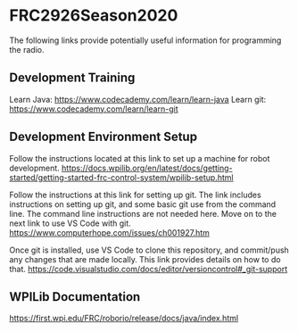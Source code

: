 # FRC2926Season2020
The following links provide potentially useful information for programming the radio. 

## Development Training
Learn Java: https://www.codecademy.com/learn/learn-java
Learn git: https://www.codecademy.com/learn/learn-git

## Development Environment Setup
Follow the instructions located at this link to set up a machine for robot development. 
https://docs.wpilib.org/en/latest/docs/getting-started/getting-started-frc-control-system/wpilib-setup.html

Follow the instructions at this link for setting up git. The link includes instructions on setting up git, and some basic git use from the command line. The command line instructions are not needed here. Move on to the next link to use VS Code with git.  
https://www.computerhope.com/issues/ch001927.htm

Once git is installed, use VS Code to clone this repository, and commit/push any changes that are made locally. This link provides details on how to do that. 
https://code.visualstudio.com/docs/editor/versioncontrol#_git-support

## WPILib Documentation 
https://first.wpi.edu/FRC/roborio/release/docs/java/index.html


